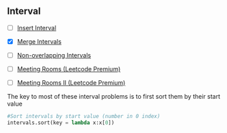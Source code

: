 
## Interval

- [ ] [Insert Interval](https://leetcode.com/problems/insert-interval/)
- [X] [Merge Intervals](https://leetcode.com/problems/merge-intervals/)
- [ ] [Non-overlapping Intervals](https://leetcode.com/problems/non-overlapping-intervals/)
- [ ] [Meeting Rooms (Leetcode Premium)](https://leetcode.com/problems/meeting-rooms/)
- [ ] [Meeting Rooms II (Leetcode Premium)](https://leetcode.com/problems/meeting-rooms-ii/)


The key to most of these interval problems is to first sort them by their start value
```python
#Sort intervals by start value (number in 0 index)
intervals.sort(key = lambda x:x[0])
```
